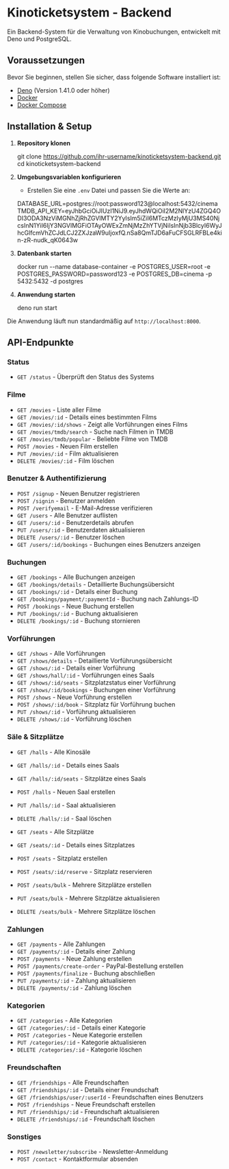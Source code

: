 # Kinoticketsystem - Backend

Ein Backend-System für die Verwaltung von Kinobuchungen, entwickelt mit Deno und PostgreSQL.

## Voraussetzungen

Bevor Sie beginnen, stellen Sie sicher, dass folgende Software installiert ist:

- [Deno](https://deno.land/) (Version 1.41.0 oder höher)
- [Docker](https://www.docker.com/get-started)
- [Docker Compose](https://docs.docker.com/compose/install/)

## Installation & Setup

1. **Repository klonen**

   git clone https://github.com/ihr-username/kinoticketsystem-backend.git
   cd kinoticketsystem-backend

2. **Umgebungsvariablen konfigurieren**

   - Erstellen Sie eine `.env` Datei und passen Sie die Werte an:

    DATABASE_URL=postgres://root:password123@localhost:5432/cinema
    TMDB_API_KEY=eyJhbGciOiJIUzI1NiJ9.eyJhdWQiOiI2M2NlYzU4ZGQ4ODI3ODA3NzViMGNhZjRhZGVlMTY2YyIsIm5iZiI6MTczMzIyMjU3MS40NjcsInN1YiI6IjY3NGVlMGFiOTAyOWExZmNjMzZhYTVjNiIsInNjb3BlcyI6WyJhcGlfcmVhZCJdLCJ2ZXJzaW9uIjoxfQ.nSa8QmTJD6aFuCFSGLRFBLe4kin-zR-nudk_qK0643w

3. **Datenbank starten**

   docker run --name database-container -e POSTGRES_USER=root -e POSTGRES_PASSWORD=password123 -e POSTGRES_DB=cinema -p 5432:5432 -d postgres

5. **Anwendung starten**

   deno run start


Die Anwendung läuft nun standardmäßig auf `http://localhost:8000`.

## API-Endpunkte

### Status
- `GET /status` - Überprüft den Status des Systems

### Filme
- `GET /movies` - Liste aller Filme
- `GET /movies/:id` - Details eines bestimmten Films
- `GET /movies/:id/shows` - Zeigt alle Vorführungen eines Films
- `GET /movies/tmdb/search` - Suche nach Filmen in TMDB
- `GET /movies/tmdb/popular` - Beliebte Filme von TMDB
- `POST /movies` - Neuen Film erstellen
- `PUT /movies/:id` - Film aktualisieren
- `DELETE /movies/:id` - Film löschen

### Benutzer & Authentifizierung
- `POST /signup` - Neuen Benutzer registrieren
- `POST /signin` - Benutzer anmelden
- `POST /verifyemail` - E-Mail-Adresse verifizieren
- `GET /users` - Alle Benutzer auflisten
- `GET /users/:id` - Benutzerdetails abrufen
- `PUT /users/:id` - Benutzerdaten aktualisieren
- `DELETE /users/:id` - Benutzer löschen
- `GET /users/:id/bookings` - Buchungen eines Benutzers anzeigen

### Buchungen
- `GET /bookings` - Alle Buchungen anzeigen
- `GET /bookings/details` - Detaillierte Buchungsübersicht
- `GET /bookings/:id` - Details einer Buchung
- `GET /bookings/payment/:paymentId` - Buchung nach Zahlungs-ID
- `POST /bookings` - Neue Buchung erstellen
- `PUT /bookings/:id` - Buchung aktualisieren
- `DELETE /bookings/:id` - Buchung stornieren

### Vorführungen
- `GET /shows` - Alle Vorführungen
- `GET /shows/details` - Detaillierte Vorführungsübersicht
- `GET /shows/:id` - Details einer Vorführung
- `GET /shows/hall/:id` - Vorführungen eines Saals
- `GET /shows/:id/seats` - Sitzplatzstatus einer Vorführung
- `GET /shows/:id/bookings` - Buchungen einer Vorführung
- `POST /shows` - Neue Vorführung erstellen
- `POST /shows/:id/book` - Sitzplatz für Vorführung buchen
- `PUT /shows/:id` - Vorführung aktualisieren
- `DELETE /shows/:id` - Vorführung löschen

### Säle & Sitzplätze
- `GET /halls` - Alle Kinosäle
- `GET /halls/:id` - Details eines Saals
- `GET /halls/:id/seats` - Sitzplätze eines Saals
- `POST /halls` - Neuen Saal erstellen
- `PUT /halls/:id` - Saal aktualisieren
- `DELETE /halls/:id` - Saal löschen

- `GET /seats` - Alle Sitzplätze
- `GET /seats/:id` - Details eines Sitzplatzes
- `POST /seats` - Sitzplatz erstellen
- `POST /seats/:id/reserve` - Sitzplatz reservieren
- `POST /seats/bulk` - Mehrere Sitzplätze erstellen
- `PUT /seats/bulk` - Mehrere Sitzplätze aktualisieren
- `DELETE /seats/bulk` - Mehrere Sitzplätze löschen

### Zahlungen
- `GET /payments` - Alle Zahlungen
- `GET /payments/:id` - Details einer Zahlung
- `POST /payments` - Neue Zahlung erstellen
- `POST /payments/create-order` - PayPal-Bestellung erstellen
- `POST /payments/finalize` - Buchung abschließen
- `PUT /payments/:id` - Zahlung aktualisieren
- `DELETE /payments/:id` - Zahlung löschen

### Kategorien
- `GET /categories` - Alle Kategorien
- `GET /categories/:id` - Details einer Kategorie
- `POST /categories` - Neue Kategorie erstellen
- `PUT /categories/:id` - Kategorie aktualisieren
- `DELETE /categories/:id` - Kategorie löschen

### Freundschaften
- `GET /friendships` - Alle Freundschaften
- `GET /friendships/:id` - Details einer Freundschaft
- `GET /friendships/user/:userId` - Freundschaften eines Benutzers
- `POST /friendships` - Neue Freundschaft erstellen
- `PUT /friendships/:id` - Freundschaft aktualisieren
- `DELETE /friendships/:id` - Freundschaft löschen

### Sonstiges
- `POST /newsletter/subscribe` - Newsletter-Anmeldung
- `POST /contact` - Kontaktformular absenden
